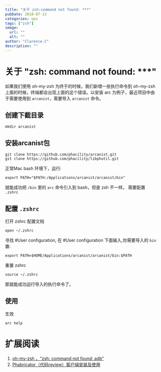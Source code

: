 ```yaml
---
title: "关于 zsh:command not found: ***"
pubDate: 2018-07-13
categories: ops
tags: ["zsh"]
image:
  url: ""
  alt: ""
author: "Clarence.C"
description: ""
---
```


# 关于 "zsh: command not found: \*\*\*"

<!-- more -->

如果我们使用 oh-my-zsh 为终于的时候，我们新增一些执行命令到 oh-my-zsh 上面的时候，终端都会出现上面的这个错误。以安装 arc 为例子，最近项目中由于需要使用到 `arcanist`，需要导入 `arcanist` 命令。

## 创建下截目录

```
mkdir arcanist
```

## 安装arcanist包

```
git clone https://github.com/phacility/arcanist.git
git clone https://github.com/phacility/libphutil.git
```

正常Mac bash 环境下，运行:

```
export PATH="$PATH:/Applications/arcanist/arcanist/bin"
```

就能成功把 `/bin` 里的 `arc` 命令引入到 bash，但是 zsh 不一样。
需要配置 `.zshrc`

## 配置 `.zshrc`

打开 zshrc 配置文档

```
open ~/.zshrc
```

寻找 #User configuration, 在 #User configuration 下面输入,你需要导入的 `bin` 置:

```
export PATH=$HOME/Applications/arcanist/arcanist/bin:$PATH
```

重置 zshrc

```
source ~/.zshrc
```

那就能成功运行导入的执行命令了。

## 使用

生效

```
arc help
```

# 扩展阅读

1. [oh-my-zsh ，“zsh: command not found: adb”](https://blog.csdn.net/yianemail/article/details/51693583)
2. [Phabricator（代码review）客户端安装及使用](https://segmentfault.com/a/1190000011183663)
